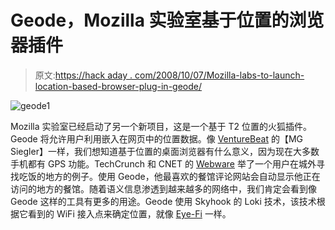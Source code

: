 # Geode，Mozilla 实验室基于位置的浏览器插件

> 原文:[https://hack aday . com/2008/10/07/Mozilla-labs-to-launch-location-based-browser-plug-in-geode/](https://hackaday.com/2008/10/07/mozilla-labs-to-launch-location-based-browser-plug-in-geode/)

![](../Images/503827ceea47986ac448c92c25dd7791.png "geode1")

Mozilla 实验室已经启动了另一个新项目，这是一个基于 T2 位置的火狐插件。Geode 将允许用户利用嵌入在网页中的位置数据。像 [VentureBeat](http://venturebeat.com/2008/10/06/location-comes-to-the-desktop-browser-with-mozillas-geode/ "Location comes to the web browser with Mozilla’s Geode") 的【MG Siegler】一样，我们想知道基于位置的桌面浏览器有什么意义，因为现在大多数手机都有 GPS 功能。TechCrunch 和 CNET 的 [Webware](http://news.cnet.com/8301-17939_109-10059557-2.html "Mozilla's Geode brings geographic Web to Firefox") 举了一个用户在城外寻找吃饭的地方的例子。使用 Geode，他最喜欢的餐馆评论网站会自动显示他正在访问的地方的餐馆。随着语义信息渗透到越来越多的网络中，我们肯定会看到像 Geode 这样的工具有更多的用途。Geode 使用 Skyhook 的 Loki 技术，该技术根据它看到的 WiFi 接入点来确定位置，就像 [Eye-Fi](http://hackaday.com/2008/06/27/eye-fi-explore-review/) 一样。